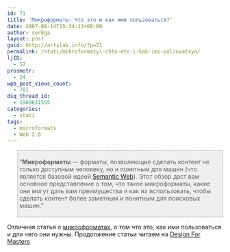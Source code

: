 ```yaml
---
id: 71
title: 'Микроформаты: Что это и как ими пользоваться?'
date: 2007-08-14T15:34:13+00:00
author: serEga
layout: post
guid: http://artslab.info/?p=71
permalink: /stati/mikroformatyi-chto-eto-i-kak-imi-polzovatsya/
ljID:
  - 57
prosmotr:
  - 24
wpb_post_views_count:
  - 701
dsq_thread_id:
  - 1909631555
categories:
  - stati
tags:
  - microformats
  - Web 2.0
---
```

<blockquote style="border: 1px dashed #999999; padding: 4px; background-color: #efefef">
  <p>
    &#8220;<strong>Микроформаты</strong> — форматы, позволяющие сделать контент не только доступным человеку, но и понятным для машин (что является базовой идеей <a href="http://en.wikipedia.org/wiki/Semantic_Web" title="semantic web">Semantic Web</a>). Этот обзор даст вам основное представление о том, что такое микроформаты, какие они могут дать вам преимущества и как их использовать, чтобы сделать контент более заметным и понятным для поисковых машин.&#8221;
  </p>
</blockquote>

Отличная статья о <a href="http://microformats.org" title="microformats" target="_blank">микроформатах</a>, о том что это, как ими пользоваться и для чего они нужны. Продолжение статьи читаем на <a href="http://designformasters.info/posts/microformats-what-they-are-and-how-to-use-them/" title="Что такое микроформаты" target="_blank">Design For Masters</a>